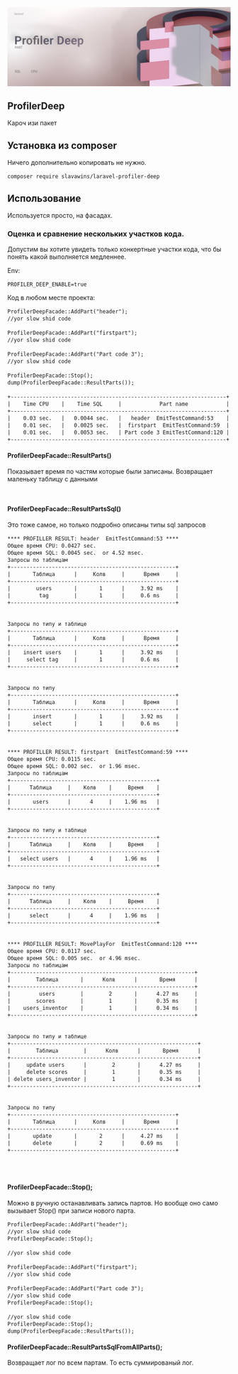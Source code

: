<p align="center">
<img src="info/logo.jpg">
</p>

## ProfilerDeep

Кароч изи пакет

## Установка из composer

Ничего дополнительно копировать не нужно.

```  
composer require slavawins/laravel-profiler-deep
```

## Использование
Используется просто, на фасадах.

### Оценка и сравнение нескольких участков кода. 
Допустим вы хотите увидеть только конкертные участки кода, что бы понять какой выполняется медленнее.

Env:

```  
PROFILER_DEEP_ENABLE=true
```  

Код в любом месте проекта:

```  
ProfilerDeepFacade::AddPart("header");
//yor slow shid code

ProfilerDeepFacade::AddPart("firstpart");
//yor slow shid code

ProfilerDeepFacade::AddPart("Part code 3");
//yor slow shid code

ProfilerDeepFacade::Stop();
dump(ProfilerDeepFacade::ResultParts());

+--------------------------------------------------------------------+
|    Time CPU    |    Time SQL     |            Part name            |
+--------------------------------------------------------------------+
|    0.03 sec.   |   0.0044 sec.   |   header  EmitTestCommand:53    |
|    0.01 sec.   |   0.0025 sec.   |  firstpart  EmitTestCommand:59  |
|    0.01 sec.   |   0.0053 sec.   | Part code 3 EmitTestCommand:120 |
+--------------------------------------------------------------------+

```  

#### ProfilerDeepFacade::ResultParts()
Показывает время по частям которые были записаны. Возвращает маленьку таблицу с данными


<BR>

#### ProfilerDeepFacade::ResultPartsSql()
Это тоже самое, но только подробно описаны типы sql запросов



```  
**** PROFILLER RESULT: header  EmitTestCommand:53 ****
Общее время CPU: 0.0427 sec.
Общее время SQL: 0.0045 sec.  or 4.52 msec.
Запросы по таблицам
+----------------------------------------------------+
|       Таблица      |     Колв     |      Время     |
+----------------------------------------------------+
|        users       |       1      |     3.92 ms    |
|         tag        |       1      |     0.6 ms     |
+----------------------------------------------------+


Запросы по типу и таблице
+----------------------------------------------------+
|       Таблица      |     Колв     |      Время     |
+----------------------------------------------------+
|    insert users    |       1      |     3.92 ms    |
|     select tag     |       1      |     0.6 ms     |
+----------------------------------------------------+


Запросы по типу
+----------------------------------------------------+
|       Таблица      |     Колв     |      Время     |
+----------------------------------------------------+
|       insert       |       1      |     3.92 ms    |
|       select       |       1      |     0.6 ms     |
+----------------------------------------------------+


**** PROFILLER RESULT: firstpart  EmitTestCommand:59 ****
Общее время CPU: 0.0115 sec.
Общее время SQL: 0.002 sec.  or 1.96 msec.
Запросы по таблицам
+----------------------------------------------+
|      Таблица     |    Колв    |     Время    |
+----------------------------------------------+
|       users      |      4     |    1.96 ms   |
+----------------------------------------------+


Запросы по типу и таблице
+----------------------------------------------+
|      Таблица     |    Колв    |     Время    |
+----------------------------------------------+
|   select users   |      4     |    1.96 ms   |
+----------------------------------------------+


Запросы по типу
+----------------------------------------------+
|      Таблица     |    Колв    |     Время    |
+----------------------------------------------+
|      select      |      4     |    1.96 ms   |
+----------------------------------------------+


**** PROFILLER RESULT: MovePlayFor  EmitTestCommand:120 ****
Общее время CPU: 0.0117 sec.
Общее время SQL: 0.005 sec.  or 4.96 msec.
Запросы по таблицам
+----------------------------------------------------------+
|        Таблица       |      Колв      |       Время      |
+----------------------------------------------------------+
|         users        |        2       |      4.27 ms     |
|        scores        |        1       |      0.35 ms     |
|    users_inventor    |        1       |      0.34 ms     |
+----------------------------------------------------------+


Запросы по типу и таблице
+-----------------------------------------------------------+
|        Таблица        |      Колв      |       Время      |
+-----------------------------------------------------------+
|     update users      |        2       |      4.27 ms     |
|     delete scores     |        1       |      0.35 ms     |
| delete users_inventor |        1       |      0.34 ms     |
+-----------------------------------------------------------+


Запросы по типу
+----------------------------------------------------+
|       Таблица      |     Колв     |      Время     |
+----------------------------------------------------+
|       update       |       2      |     4.27 ms    |
|       delete       |       2      |     0.69 ms    |
+----------------------------------------------------+
```  


<BR>
<BR>

#### ProfilerDeepFacade::Stop();
Можно в ручную останавливать запись партов. Но вообще оно само вызывает Stop() при записи нового парта.

```  
ProfilerDeepFacade::AddPart("header");
//yor slow shid code
ProfilerDeepFacade::Stop();

//yor slow shid code

ProfilerDeepFacade::AddPart("firstpart");
//yor slow shid code

ProfilerDeepFacade::AddPart("Part code 3");
//yor slow shid code
ProfilerDeepFacade::Stop();

//yor slow shid code
ProfilerDeepFacade::Stop();
dump(ProfilerDeepFacade::ResultParts());

```  


#### ProfilerDeepFacade::ResultPartsSqlFromAllParts();
Возвращает лог по всем партам. То есть суммированый лог.
